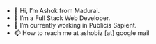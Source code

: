 - 👋 Hi, I’m Ashok from Madurai.
- 👀 I’m a Full Stack Web Developer. 
- 🌱 I’m currently working in Publicis Sapient. 
- 📫 How to reach me at ashobiz [at] google mail 

<!---
ashobiz/ashobiz is a ✨ special ✨ repository because its `README.md` (this file) appears on your GitHub profile.
You can click the Preview link to take a look at your changes.
--->
